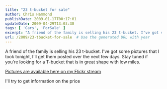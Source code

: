 ```yaml
---
title: "23 t-bucket for sale"
author: Chris Hammond
publishDate: 2009-01-17T00:17:01
updateDate: 2009-04-29T13:03:38
tags: [ 'Cars', 'ForSale' ]
excerpt: "A friend of the family is selling his 23 t-bucket. I've got some pictures that I took tonight, I'll get them posted over the next few days. Stay tuned if you're looking for a T-bucket that is in great shape with low miles. Pictures are available here on my Flickr stream"
url: /2009/23-tbucket-for-sale  # Use the generated URL with year
---
```

<p>A friend of the family is selling his 23 t-bucket. I've got some pictures that I took tonight, I'll get them posted over the next few days. Stay tuned if you're looking for a T-bucket that is in great shape with low miles.</p> <p><a href="https://www.flickr.com/photos/chammond/sets/72157612937676852/">Pictures are available here on my Flickr stream</a></p> <p>I'll try to get information on the price</p>
